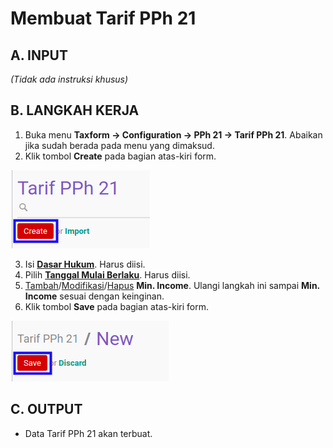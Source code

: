 # Membuat Tarif PPh 21

## A. INPUT

*(Tidak ada instruksi khusus)*

## B. LANGKAH KERJA

1. Buka menu **Taxform -> Configuration -> PPh 21 -> Tarif PPh 21**. Abaikan jika sudah berada pada menu yang dimaksud.
2. Klik tombol **Create** pada bagian atas-kiri form.

![](../../img/tarif-pph-21/tombol-create.png)

3. Isi **[Dasar Hukum](./penjelasan.md#field-dasar-hukum)**. Harus diisi.
4. Pilih **[Tanggal Mulai Berlaku](./penjelasan.md#field-date)**. Harus diisi.
5. <a name="l5">[Tambah](./menambahkan-min-income.md)/[Modifikasi](./memodifikasi-min-income.md)/[Hapus](./menghapus-min-income.md) **Min. Income**</a>. Ulangi langkah ini sampai **Min. Income** sesuai dengan keinginan.
6. Klik tombol **Save** pada bagian atas-kiri form.

![](../../img/tarif-pph-21/tombol-simpan.png)

## C. OUTPUT

* Data Tarif PPh 21 akan terbuat.

